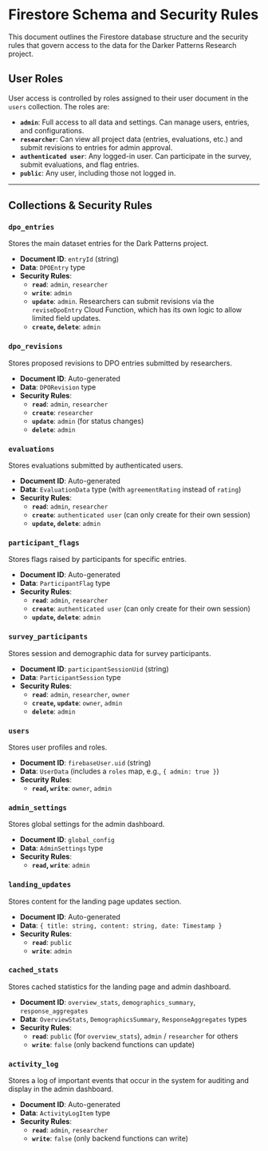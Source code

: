 # Firestore Schema and Security Rules

This document outlines the Firestore database structure and the security rules that govern access to the data for the Darker Patterns Research project.

## User Roles

User access is controlled by roles assigned to their user document in the `users` collection. The roles are:

- **`admin`**: Full access to all data and settings. Can manage users, entries, and configurations.
- **`researcher`**: Can view all project data (entries, evaluations, etc.) and submit revisions to entries for admin approval.
- **`authenticated user`**: Any logged-in user. Can participate in the survey, submit evaluations, and flag entries.
- **`public`**: Any user, including those not logged in.

---

## Collections & Security Rules

### `dpo_entries`

Stores the main dataset entries for the Dark Patterns project.

- **Document ID**: `entryId` (string)
- **Data**: `DPOEntry` type
- **Security Rules**:
  - **`read`**: `admin`, `researcher`
  - **`write`**: `admin`
  - **`update`**: `admin`. Researchers can submit revisions via the `reviseDpoEntry` Cloud Function, which has its own logic to allow limited field updates.
  - **`create`, `delete`**: `admin`

### `dpo_revisions`

Stores proposed revisions to DPO entries submitted by researchers.

- **Document ID**: Auto-generated
- **Data**: `DPORevision` type
- **Security Rules**:
  - **`read`**: `admin`, `researcher`
  - **`create`**: `researcher`
  - **`update`**: `admin` (for status changes)
  - **`delete`**: `admin`

### `evaluations`

Stores evaluations submitted by authenticated users.

- **Document ID**: Auto-generated
- **Data**: `EvaluationData` type (with `agreementRating` instead of `rating`)
- **Security Rules**:
  - **`read`**: `admin`, `researcher`
  - **`create`**: `authenticated user` (can only create for their own session)
  - **`update`, `delete`**: `admin`

### `participant_flags`

Stores flags raised by participants for specific entries.

- **Document ID**: Auto-generated
- **Data**: `ParticipantFlag` type
- **Security Rules**:
  - **`read`**: `admin`, `researcher`
  - **`create`**: `authenticated user` (can only create for their own session)
  - **`update`, `delete`**: `admin`

### `survey_participants`

Stores session and demographic data for survey participants.

- **Document ID**: `participantSessionUid` (string)
- **Data**: `ParticipantSession` type
- **Security Rules**:
  - **`read`**: `admin`, `researcher`, `owner`
  - **`create`, `update`**: `owner`, `admin`
  - **`delete`**: `admin`

### `users`

Stores user profiles and roles.

- **Document ID**: `firebaseUser.uid` (string)
- **Data**: `UserData` (includes a `roles` map, e.g., `{ admin: true }`)
- **Security Rules**:
  - **`read`, `write`**: `owner`, `admin`

### `admin_settings`

Stores global settings for the admin dashboard.

- **Document ID**: `global_config`
- **Data**: `AdminSettings` type
- **Security Rules**:
  - **`read`, `write`**: `admin`

### `landing_updates`

Stores content for the landing page updates section.

- **Document ID**: Auto-generated
- **Data**: `{ title: string, content: string, date: Timestamp }`
- **Security Rules**:
  - **`read`**: `public`
  - **`write`**: `admin`

### `cached_stats`

Stores cached statistics for the landing page and admin dashboard.

- **Document ID**: `overview_stats`, `demographics_summary`, `response_aggregates`
- **Data**: `OverviewStats`, `DemographicsSummary`, `ResponseAggregates` types
- **Security Rules**:
  - **`read`**: `public` (for `overview_stats`), `admin` / `researcher` for others
  - **`write`**: `false` (only backend functions can update)

### `activity_log`

Stores a log of important events that occur in the system for auditing and display in the admin dashboard.

- **Document ID**: Auto-generated
- **Data**: `ActivityLogItem` type
- **Security Rules**:
  - **`read`**: `admin`, `researcher`
  - **`write`**: `false` (only backend functions can write)
